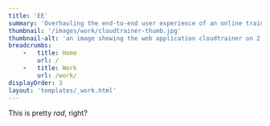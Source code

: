 ```yaml
---
title: 'EE'
summary: 'Overhauling the end-to-end user experience of an online training an platform.'
thumbnail: '/images/work/cloudtrainer-thumb.jpg'
thumbnail-alt: 'an image showing the web application cloudtrainer on 2 ipads'
breadcrumbs:
    -   title: Home
        url: /
    -   title: Work
        url: /work/
displayOrder: 3
layout: 'templates/_work.html'
---
```


This is pretty _rad_, right?